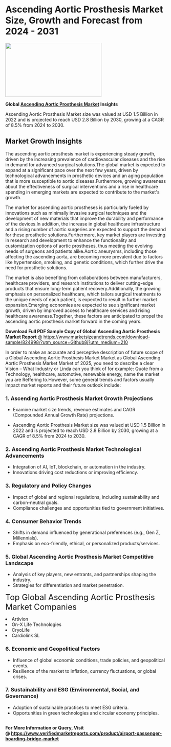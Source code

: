 <H1>Ascending Aortic Prosthesis Market Size, Growth and Forecast from 2024 - 2031</H1><img class="aligncenter size-medium wp-image-584254" src="https://thirdeyenews.in/wp-content/uploads/2024/09/Global-Market-Research-300x168.jpeg" alt="" width="300" height="168" /><p><strong>Global&nbsp;<a href="https://www.marketsizeandtrends.com/download-sample/824998/?utm_source=Github8j?utm_medium=210">Ascending Aortic Prosthesis Market</a> Insights</strong></p><p>Ascending Aortic Prosthesis Market size was valued at USD 1.5 Billion in 2022 and is projected to reach USD 2.8 Billion by 2030, growing at a CAGR of 8.5% from 2024 to 2030.</p><p><h2>Market Growth Insights</h2> <p>The ascending aortic prosthesis market is experiencing steady growth, driven by the increasing prevalence of cardiovascular diseases and the rise in demand for advanced surgical solutions.The global market is expected to expand at a significant pace over the next few years, driven by technological advancements in prosthetic devices and an aging population that is more susceptible to aortic diseases.Furthermore, growing awareness about the effectiveness of surgical interventions and a rise in healthcare spending in emerging markets are expected to contribute to the market's growth.</p> <p>The market for ascending aortic prostheses is particularly fueled by innovations such as minimally invasive surgical techniques and the development of new materials that improve the durability and performance of the devices.In addition, the increase in global healthcare infrastructure and a rising number of aortic surgeries are expected to support the demand for these prosthetic solutions.Furthermore, key market players are investing in research and development to enhance the functionality and customization options of aortic prostheses, thus meeting the evolving needs of surgeons and patients alike.Aortic aneurysms, including those affecting the ascending aorta, are becoming more prevalent due to factors like hypertension, smoking, and genetic conditions, which further drive the need for prosthetic solutions.</p> <p>The market is also benefiting from collaborations between manufacturers, healthcare providers, and research institutions to deliver cutting-edge products that ensure long-term patient recovery.Additionally, the growing emphasis on personalized healthcare, which tailors surgical treatments to the unique needs of each patient, is expected to result in further market expansion.Emerging economies are expected to see significant market growth, driven by improved access to healthcare services and rising healthcare awareness.Together, these factors are anticipated to propel the ascending aortic prosthesis market forward in the coming years.</p> <p><span class=""><strong>Download Full PDF Sample Copy of Global Ascending Aortic Prosthesis Market Report</strong> @ <a href="https://www.marketsizeandtrends.com/download-sample/824998/?utm_source=Github8j?utm_medium=210" target="_blank">https://www.marketsizeandtrends.com/download-sample/824998/?utm_source=Github8j?utm_medium=210</a></span></p><p>In order to make an accurate and perceptive description of future scope of a Global&nbsp;Ascending Aortic Prosthesis Market Market as Global&nbsp;Ascending Aortic Prosthesis Market Market of 2025, you need to describe a clear Vision &ndash; What Industry or Linda can you think of for example: Quote from a Technology, healthcare, automotive, renewable energy, name the market you are Reffering to.However, some general trends and factors usually impact market reports and their future outlook include:</p><h3>1.&nbsp;<strong>Ascending Aortic Prosthesis Market Growth Projections</strong></h3><ul><li>Examine market size trends, revenue estimates and CAGR (Compounded Annual Growth Rate) projections.</li><li><p>Ascending Aortic Prosthesis Market size was valued at USD 1.5 Billion in 2022 and is projected to reach USD 2.8 Billion by 2030, growing at a CAGR of 8.5% from 2024 to 2030.</p></li></ul><h3>2.&nbsp;<strong>Ascending Aortic Prosthesis Market Technological Advancements</strong></h3><ul><li>Integration of AI, IoT, blockchain, or automation in the industry.</li><li>Innovations driving cost reductions or improving efficiency.</li></ul><h3>3.&nbsp;<strong>Regulatory and Policy Changes</strong></h3><ul><li>Impact of global and regional regulations, including sustainability and carbon-neutral goals.</li><li>Compliance challenges and opportunities tied to government initiatives.</li></ul><h3>4.&nbsp;<strong>Consumer Behavior Trends</strong></h3><ul><li>Shifts in demand influenced by generational preferences (e.g., Gen Z, Millennials).</li><li>Emphasis on eco-friendly, ethical, or personalized products/services.</li></ul><h3>5.&nbsp;<strong>Global Ascending Aortic Prosthesis Market Competitive Landscape</strong></h3><ul><li>Analysis of key players, new entrants, and partnerships shaping the industry.</li><li>Strategies for differentiation and market penetration.</li></ul><p data-pm-slice="1 1 []"><span style="color: inherit; font-family: inherit; font-size: 25px;">Top Global Ascending Aortic Prosthesis Market Companies</span></p><div class="" data-test-id=""><p><li>Artivion</li><li> On-X Life Technologies</li><li> CryoLife</li><li> Cardiolink SL</li></p></div><h3>6.&nbsp;<strong>Economic and Geopolitical Factors</strong></h3><ul><li>Influence of global economic conditions, trade policies, and geopolitical events.</li><li>Resilience of the market to inflation, currency fluctuations, or global crises.</li></ul><h3>7.&nbsp;<strong>Sustainability and ESG (Environmental, Social, and Governance)</strong></h3><ul><li>Adoption of sustainable practices to meet ESG criteria.</li><li>Opportunities in green technologies and circular economy principles.</li></ul><h2><strong style="font-size: 14px;">For More Information or Query, Visit @&nbsp;</strong><a style="background-color: #ffffff; font-size: 14px;" href="https://www.marketsizeandtrends.com/report/ascending-aortic-prosthesis-market/" target="_blank">https://www.verifiedmarketreports.com/product/airport-passenger-boarding-bridge-market</a></h2>